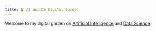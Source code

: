 ```yaml
---
title: 🪴 AI and DS Digital Garden
---
```


Welcome to my digital garden on [Artificial Intelligence](/AI/AI.md) and [Data Science](AI/Data%20Science,%20Data%20Engineering/Data%20Science.md).


